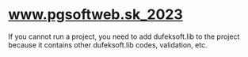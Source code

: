 # www.pgsoftweb.sk_2023

If you cannot run a project, you need to add dufeksoft.lib to the project because it contains other dufeksoft.lib codes, validation, etc.
